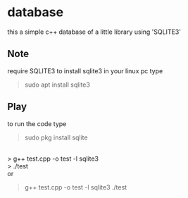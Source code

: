# database
this a simple c++ database of a little library using 'SQLITE3'
## Note
require SQLITE3
to install sqlite3 in your linux pc type
> sudo apt install sqlite3
## Play
to run the code type 
> sudo pkg install sqlite
</br>
> g++ test.cpp -o test -l sqlite3
</br>
> ./test
</br>
or
</br>

> g++ test.cpp -o test -l sqlite3
> ./test
